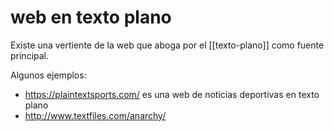 # web en texto plano
Existe una vertiente de la web que aboga por el [[texto-plano]] como fuente principal.

Algunos ejemplos:

- <https://plaintextsports.com/> es una web de noticias deportivas en texto plano
- http://www.textfiles.com/anarchy/ 
